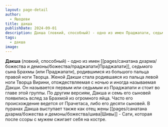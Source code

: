 ```yaml
---
layout: page-detail
author:
  - Яшодеви
title: дакша
publishDate: 2024-09-01
description: Дакша (ловкий, способный) - одно из имен Праджапати, седьмого сына Брахмы (или Праджапати), родившимся из большого пальца правой ноги творца.
tags:
  - дакша
image:
---
```

**Дакша** (ловкий, способный) - одно из имен [[pages/санатана дхарма/божества и демоны/божества/праджапати|Праджапати]], седьмого сына Брахмы (или Праджапати), родившимся из большого пальца правой ноги Творца. Женой Дакши стала родившаяся из пальца левой ноги Творца Вирини, отождествляемая с ночью и иногда называемая Дакши. Он называется первым или седьмым из Праджапати и стоит во главе этой группы. По другим версиям, Дакша и семь его сыновей появились вслед за Брахмой из огромного яйца. Часто его происхождение ведется от Прачетаса, либо его десяти сыновей. В пуранах Дакша выступает также как отец жены [[pages/санатана дхарма/божества и демоны/божества/шива|Шивы]] - Сати, которая после ссоры с мужем сжигает себя на костре.

